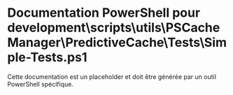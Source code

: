 # Documentation PowerShell pour development\scripts\utils\PSCacheManager\PredictiveCache\Tests\Simple-Tests.ps1

Cette documentation est un placeholder et doit être générée par un outil PowerShell spécifique.
